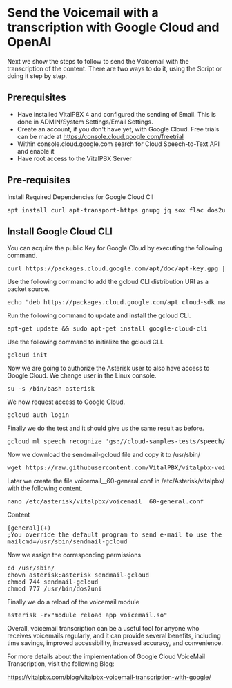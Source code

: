 # Send the Voicemail with a transcription with Google Cloud and OpenAI
Next we show the steps to follow to send the Voicemail with the transcription of the content. There are two ways to do it, using the Script or doing it step by step.

## Prerequisites
- Have installed VitalPBX 4 and configured the sending of Email. This is done in ADMIN/System Settings/Email Settings.
- Create an account, if you don't have yet, with Google Cloud. Free trials can be made at https://console.cloud.google.com/freetrial
- Within console.cloud.google.com search for Cloud Speech-to-Text API and enable it
- Have root access to the VitalPBX Server

## Pre-requisites
Install Required Dependencies for Google Cloud ClI
<pre>
apt install curl apt-transport-https gnupg jq sox flac dos2unix gnupg
</pre>

## Install Google Cloud CLI
You can acquire the public Key for Google Cloud by executing the following command.
<pre>
curl https://packages.cloud.google.com/apt/doc/apt-key.gpg | sudo apt-key add -
</pre>

Use the following command to add the gcloud CLI distribution URI as a packet source.
<pre>
echo "deb https://packages.cloud.google.com/apt cloud-sdk main" | sudo tee -a /etc/apt/sources.list.d/google-cloud-sdk.list
</pre>

Run the following command to update and install the gcloud CLI.
<pre>
apt-get update && sudo apt-get install google-cloud-cli
</pre>

Use the following command to initialize the gcloud CLI.
<pre>
gcloud init
</pre>

Now we are going to authorize the Asterisk user to also have access to Google Cloud.
We change user in the Linux console.
<pre>
su -s /bin/bash asterisk
</pre>

We now request access to Google Cloud.
<pre>
gcloud auth login
</pre>

Finally we do the test and it should give us the same result as before.
<pre>
gcloud ml speech recognize 'gs://cloud-samples-tests/speech/brooklyn.flac' --language-code='en-US'
</pre>

Now we download the sendmail-gcloud file and copy it to /usr/sbin/
<pre>
wget https://raw.githubusercontent.com/VitalPBX/vitalpbx-voicemail-transcription-google-cloud/main/sendmail-gcloud /usr/sbin/
</pre>

Later we create the file voicemail__60-general.conf in /etc/Asterisk/vitalpbx/ with the following content.
<pre>
nano /etc/asterisk/vitalpbx/voicemail__60-general.conf 
</pre>

Content
<pre>
[general](+)
;You override the default program to send e-mail to use the script
mailcmd=/usr/sbin/sendmail-gcloud
</pre>

Now we assign the corresponding permissions
<pre>
cd /usr/sbin/
chown asterisk:asterisk sendmail-gcloud
chmod 744 sendmail-gcloud
chmod 777 /usr/bin/dos2uni
</pre>

Finally we do a reload of the voicemail module
<pre>
asterisk -rx"module reload app_voicemail.so"
</pre>

Overall, voicemail transcription can be a useful tool for anyone who receives voicemails regularly, and it can provide several benefits, including time savings, improved accessibility, increased accuracy, and convenience.

For more details about the implementation of Google Cloud VoiceMail Transcription, visit the following Blog:

https://vitalpbx.com/blog/vitalpbx-voicemail-transcription-with-google/
